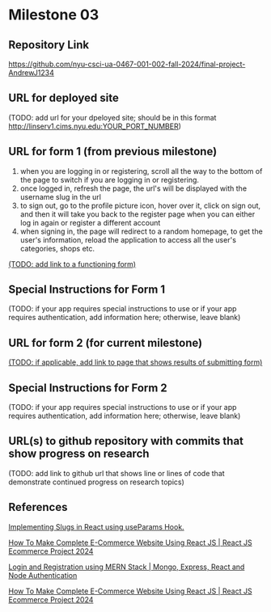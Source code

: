 Milestone 03
===

Repository Link
---
https://github.com/nyu-csci-ua-0467-001-002-fall-2024/final-project-AndrewJ1234

URL for deployed site 
---
(TODO: add url for your dpeloyed site; should be in this format http://linserv1.cims.nyu.edu:YOUR_PORT_NUMBER)

URL for form 1 (from previous milestone) 
---
1. when you are logging in or registering, scroll all the way to the bottom of the page to switch if you are logging in or registering.
2. once logged in, refresh the page, the url's will be displayed with the username slug in the url
3. to sign out, go to the profile picture icon, hover over it, click on sign out, and then it will take you back to the register page when you can either log in again or register a different account
4. when signing in, the page will redirect to a random homepage, to get the user's information, reload the application to access all the user's categories, shops etc. 

[(TODO: add link to a functioning form)](http://localhost:20942/myshops/:slug?)

Special Instructions for Form 1
---
(TODO: if your app requires special instructions to use or if your app requires authentication, add information here; otherwise, leave blank)

URL for form 2 (for current milestone)
---
[(TODO: if applicable, add link to page that shows results of submitting form)](http://localhost:20942/myshops/andrew123?)

Special Instructions for Form 2
---
(TODO: if your app requires special instructions to use or if your app requires authentication, add information here; otherwise, leave blank)

URL(s) to github repository with commits that show progress on research
--- 
(TODO: add link to github url that shows line or lines of code that demonstrate continued progress on research topics)

References 
---

[Implementing Slugs in React using useParams Hook.](https://www.linkedin.com/pulse/implementing-slugs-react-using-useparams-hook-adyatan-guragain-1jmsc/)

[How To Make Complete E-Commerce Website Using React JS | React JS Ecommerce Project 2024](https://www.youtube.com/watch?v=ZF73dpgRrWI)

[Login and Registration using MERN Stack | Mongo, Express, React and Node Authentication](https://www.youtube.com/watch?v=ZVyIIyZJutM)

[How To Make Complete E-Commerce Website Using React JS | React JS Ecommerce Project 2024](https://www.youtube.com/watch?v=ZF73dpgRrWI&t=17215s)

